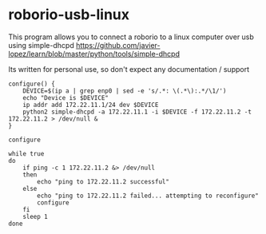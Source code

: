 # roborio-usb-linux

This program allows you to connect a roborio to a linux computer over usb using simple-dhcpd
https://github.com/javier-lopez/learn/blob/master/python/tools/simple-dhcpd

Its written for personal use, so don't expect any documentation / support
```
configure() {
	DEVICE=$(ip a | grep enp0 | sed -e 's/.*: \(.*\):.*/\1/')
	echo "Device is $DEVICE"
	ip addr add 172.22.11.1/24 dev $DEVICE
	python2 simple-dhcpd -a 172.22.11.1 -i $DEVICE -f 172.22.11.2 -t 172.22.11.2 > /dev/null &
}

configure

while true
do
	if ping -c 1 172.22.11.2 &> /dev/null
	then
		echo "ping to 172.22.11.2 successful"
	else
		echo "ping to 172.22.11.2 failed... attempting to reconfigure"
		configure
	fi
	sleep 1
done
```
